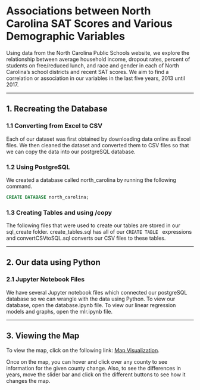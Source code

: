 # Associations between North Carolina SAT Scores and Various Demographic Variables

Using data from the North Carolina Public Schools website, we explore the relationship between average household income, dropout rates, percent of students on free/reduced lunch, and race and gender in each of North Carolina’s school districts and recent SAT scores. We aim to find a correlation or association in our variables in the last five years, 2013 until 2017. 

***

## 1. Recreating the Database

### 1.1 Converting from Excel to CSV

Each of our dataset was first obtained by downloading data online as Excel files. We then cleaned the dataset and converted them to CSV files so that we can copy the data into our postgreSQL database.

### 1.2 Using PostgreSQL

We created a database called north_carolina by running the following command. 

```sql
CREATE DATABASE north_carolina;
```

### 1.3 Creating Tables and using /copy

The following files that were used to create our tables are stored in our sql_create folder. create_tables.sql has all of our ```CREATE TABLE ``` expressions and convertCSVtoSQL.sql converts our CSV files to these tables.

***

## 2. Our data using Python 

### 2.1 Jupyter Notebook Files 

We have several Jupyter notebook files which connected our postgreSQL database so we can wrangle with the data
using Python. To view our database, open the database.ipynb file. To view our linear regression models and graphs, open the mlr.ipynb file. 

***

## 3. Viewing the Map

To view the map, click on the following link: [Map Visualization](https://jestradasal.github.io/216finalproject/).

Once on the map, you can hover and click over any county to see information for the given county change. Also, to see the differences in years, move the slider bar and click on the different buttons to see how it changes the map. 




